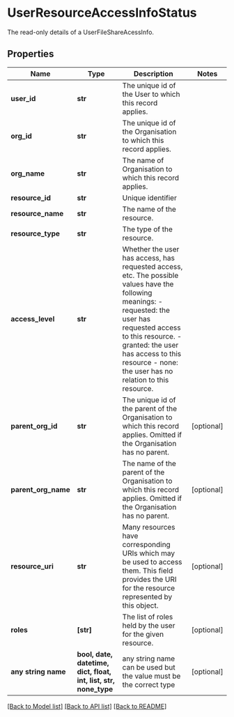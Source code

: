 # UserResourceAccessInfoStatus

The read-only details of a UserFileShareAcessInfo.

## Properties
Name | Type | Description | Notes
------------ | ------------- | ------------- | -------------
**user_id** | **str** | The unique id of the User to which this record applies.  | 
**org_id** | **str** | The unique id of the Organisation to which this record applies.  | 
**org_name** | **str** | The name of Organisation to which this record applies.  | 
**resource_id** | **str** | Unique identifier | 
**resource_name** | **str** | The name of the resource.  | 
**resource_type** | **str** | The type of the resource.  | 
**access_level** | **str** | Whether the user has access, has requested access, etc. The possible values have the following meanings:   - requested: the user has requested access to this resource.   - granted: the user has access to this resource   - none: the user has no relation to this resource.  | 
**parent_org_id** | **str** | The unique id of the parent of the Organisation to which this record applies. Omitted if the Organisation has no parent.  | [optional] 
**parent_org_name** | **str** | The name of the parent of the Organisation to which this record applies. Omitted if the Organisation has no parent.  | [optional] 
**resource_uri** | **str** | Many resources have corresponding URIs which may be used to access them. This field provides the URI for the resource represented by this object.  | [optional] 
**roles** | **[str]** | The list of roles held by the user for the given resource. | [optional] 
**any string name** | **bool, date, datetime, dict, float, int, list, str, none_type** | any string name can be used but the value must be the correct type | [optional]

[[Back to Model list]](../README.md#documentation-for-models) [[Back to API list]](../README.md#documentation-for-api-endpoints) [[Back to README]](../README.md)



